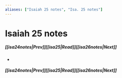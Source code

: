 ```yaml
---
aliases: ["Isaiah 25 notes", "Isa. 25 notes"]
---
```

# Isaiah 25 notes
##### <span class=arrow-left></span>[[isa24notes|Prev]]<span class=navigation-separator></span>[[isa25|Read]]<span class=navigation-separator></span>[[isa26notes|Next]]<span class=arrow-right></span>
- 
##### <span class=arrow-left></span>[[isa24notes|Prev]]<span class=navigation-separator></span>[[isa25|Read]]<span class=navigation-separator></span>[[isa26notes|Next]]<span class=arrow-right></span>